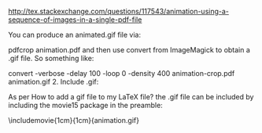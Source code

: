 http://tex.stackexchange.com/questions/117543/animation-using-a-sequence-of-images-in-a-single-pdf-file

You can produce an animated.gif file via:

pdfcrop animation.pdf
and then use convert from ImageMagick to obtain a .gif file. So something like:

 convert -verbose -delay 100 -loop 0 -density 400 animation-crop.pdf animation.gif
2. Include .gif:

As per How to add a gif file to my LaTeX file? the .gif file can be included by including the movie15 package in the preamble:

\includemovie{1cm}{1cm}{animation.gif}
